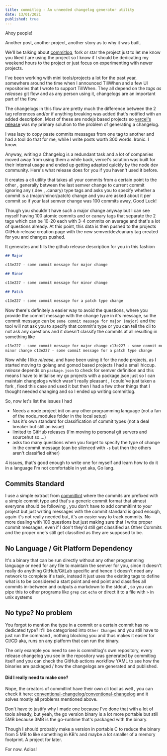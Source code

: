 ```yaml
---
title: commitlog - An unneeded changelog generator utility
date: 13/01/2021
published: true
---
```


Ahoy people!

Another post, another project, another story as to why it was built.

We'll be talking about [commitlog](https://github.com/barelyhuman/commitlog),
fork or star the project just to let me know you liked / are using the project
so I know if I should be dedicating my weekend hours to the project or just
focus on experimenting with newer projects.

I've been working with mini tools/projects a lot for the past year, somewhere
around the time when I announced TillWhen and a few UI repositories that I wrote
to support TillWhen. They all depend on the _tags as releases_ git flow and as
any person using it, changelogs are an important part of the flow.

The changelogs in this flow are pretty much the difference between the 2 tag
references and/or if anything breaking was added that's notified with an added
description. Most of these are nodejs based projects so
[vercel's release](https://github.com/vercel/release) was my primary solution to
the problem of generating a changelog.

I was lazy to copy paste commits messages from one tag to another and had a tool
do that for me, while I write posts worth 300 words. Ironic. I know.

Anyway, writing a Changelog is a redundant task and a lot of companies moved
away from using them a while back, vercel's solution was built for their
internal usage and ended up getting adapted quickly by the node dev community.
Here's what release does for you if you haven't used it before.

It creates a cli utility that takes all your commits from a certain point to the
other , generally between the last semver change to current commit ignoring any
(.dev , .canary) type tags and asks you to specify whether a commit is a
(major/minor/patch) change and you are asked about it per commit so if your last
semver change was 100 commits away, Good Luck!

Though you shouldn't have such a major change anyway but I can see myself having
100 atomic commits and or canary tags that separate the 2 tags which can be
10-20 each with 3-4 commits on average and that's a lot of questions already. At
this point, this data is then pushed to the projects GitHub release creation
page with the new semver/dev/canary tag created for you and changes pushed.

It generates and fills the github release description for you in this fashion

```markdown
## Major

c13e227 - some commit message for major change

## Minor

c13e227 - some commit message for minor change

## Patch

c13e227 - some commit message for a patch type change
```

Now there's definitely a easier way to avoid the questions, where you provide
the commit message with the change type in it's message, so the commit message
can be `some commit message for major (major)` and the tool will not ask you to
specify that commit's type or you can tell the cli to not ask any questions and
it doesn't classify the commits at all resulting in something like

```markdown
c13e227 - some commit message for major change c13e227 - some commit message for
minor change c13e227 - some commit message for a patch type change
```

Now while I like _release_, and have been using it for the node projects, as I
started moving to golang and gomod based projects I had a small hiccup.
_release_ depends on `package.json` to check for semver definition and this
means I have to initialise my go projects with a package.json just so I can
maintain changelogs which wasn't really pleasant , I could've just taken a fork
, fixed this case and used it but then I had a few other things that I thought
needed changing and so I ended up writing commitlog.

So, now let's list the issues I had

- Needs a node project init on any other programming language (not a fan of the
  node_modules folder in the local setup)
- has it's own standard for classification of commit types (not a deal breaker
  but still an issue)
- limited to GitHub releases (I'm moving to personal git servers and sourcehut
  so....)
- asks too many questions when you forget to specify the type of change in the
  commit message (can be silenced with `-s` but then the others aren't
  classified either)

4 issues, that's good enough to write one for myself and learn how to do it in a
language I'm not comfortable in yet aka, Go lang.

## Commits Standard

I use a simple extract from
[commitlint](https://github.com/conventional-changelog/commitlint#what-is-commitlint)
where the commits are prefixed with a simple commit type and that's a generic
commit format that almost everyone should be following , you don't have to add
commitlint to your project but just writing messages with the commit standard is
good enough, again it's not really needed but, it's an easier way to track
commits. No more dealing with 100 questions but just making sure that I write
proper commit messages, even if I don't they'd still get classified as Other
Commits and the proper one's still get classified as they are supposed to be.

## No Language / Git Platform Dependency

It's a binary that can be run directly without any other programming language or
need for any file to maintain the semver for you, since it doesn't really do
anything GitHub/GitLab specific and hence it doesn't need any network to
complete it's task, instead it just uses the existing tags to define what is to
be considered a start point and end point and classifies all commits in-between
and outputs a markdown to the stdout , so you can pipe this to other programs
like `grep` `cat` `echo` or direct it to a file with `>` in unix systems

## No type? No problem

You forgot to mention the type in a commit or a certain commit has no dedicated
type? it'll be categorised into `Other Changes` and you still have to just run
the command , nothing blocking you and thus makes it easier for CI/CD aka, runs
on any platform that can run the binary.

The only example you need to see is commitlog's own repository, every release
changelog you see in the repository was generated by commitlog itself and you
can check the GitHub actions workflow YAML to see how the binaries are packaged
/ how the changelogs are generated and published.

#### Did I really need to make one?

Nope, the creators of commitlint have their own cli tool as well , you can check
it here:
[conventional-changelog/conventional-changelog](https://github.com/conventional-changelog/conventional-changelog)
and it solves mostly all problems mentioned above.

Don't have to justify why I made one because I've done that with a lot of tools
already, but yeah, the go version binary is a lot more portable but still 5MB
because 3MB is the go-runtime that's packaged with the binary.

Though I should probably make a version in portable C to reduce the binary from
5 MB to like something in KB's and maybe a lot smaller of a memory footprint. A
project for later.

For now. Adios!
